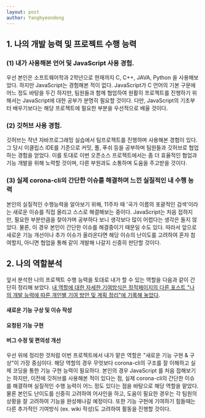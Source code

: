 ```yaml
---
layout: post
author: Yanghyeondong
---
```

## 1. 나의 개발 능력 및 프로젝트 수행 능력

### (1) 내가 사용해본 언어 및 JavaScript 사용 경험.

우선 본인은 소프트웨어학과 2학년으로 현재까지 C, C++, JAVA, Python 을 사용해보았다.
하지만 JavaScript는 경험해본 적이 없다. JavaScript가 C 언어의 기본 구문에 어느 정도 바탕을 두긴 하지만,
팀원들과 함께 협업하여 원활히 프로젝트를 진행하기 위해서는 JavaScript에 대한 공부가 분명히 필요할 것이다.
다만, JavaScript의 기초부터 배우기보다는 해당 프로젝트에 필요한 부분을 우선적으로 배울 것이다.

### (2) 깃허브 사용 경험.

깃허브는 작년 자바프로그래밍 실습에서 팀프로젝트를 진행하며 사용해본 경험이 있다. 그 당시 이클립스 IDE를 기준으로
커밋, 풀, 푸쉬 등을 공부하며 팀원들과 깃허브로 협업하는 경험을 얻었다. 이를 토대로 이번 오픈소스 프로젝트에서는 좀 더 효율적인
협업과 기능 개발을 위해 노력할 것이며, 다른 부원과도 소통하며 도움을 주고받을 것이다.

### (3) 실제 corona-cli의 간단한 이슈를 해결하며 느낀 실질적인 내 수행 능력

본인의 실질적인 수행능력을 알아보기 위해, 11주차 때 '국가 이름의 포괄적인 검색'이라는 새로운 이슈를 직접 올리고 
스스로 해결해보는 중이다. JavaScript는 처음 접하지만, 필요한 부분만큼을 찾아가며 공부하다 보니 생각보다 많이 어렵다는 
생각은 들지 않았다. 물론, 이 경우 본인이 간단한 이슈를 해결중이기 때문일 수도 있다. 따라서 앞으로 새로운 기능 개선이나 추가
이슈가 올라온다면 해당 이슈의 난이도를 고려하여 혼자 참여할지, 아니면 협업을 통해 같이 개발해 나갈지 신중히 판단할 것이다.


## 2. 나의 역할분석

앞서 분석한 나의 프로젝트 수행 능력을 토대로 내가 할 수 있는 역할을 다음과 같이 간단히 정리해 보았다.
<u>내 역할에 대한 자세한 기여방식은 정적페이지의 다른 포스트 "나의 개발 능력에 따른 개인별 기여 방안 및 계획 정리"에 기록해 놓았다</u>.

#### 새로운 기능 구상 및 이슈 작성
#### 요청된 기능 구현
#### 버그 수정 및 편의성 개선

우선 위에 정리한 것처럼 이번 프로젝트에서 내가 맡은 역할은 "새로운 기능 구현 & 구상"이 가장 중심이다.
해당 역할의 경우 무엇보다 corona-cli의 구조를 잘 이해하고 실제 코딩을 통한 기능 구현 능력이 필요하다.
본인의 경우 JavaScript 를 처음 접해보기는 하지만, 이전에 깃허브를 사용해본 적이 있다는 점, 
실제 corona-cli의 간단한 이슈를 해결하며 실질적인 수행 능력이 어느 정도 있다는 점을 바탕으로 해당 역할을 맡았다.
물론 본인도 난이도를 신중히 고려하여 어사인을 하고, 도움이 필요한 경우는 각 팀원의 상황을 잘 고려하여 기능을
완성해나갈 예정이다. 또한 기능 구현에 기여하기 힘들때는 다른 추가적인 기여방식 (ex. wiki 작성)도 고려하여 활동을 
진행할 것이다.

